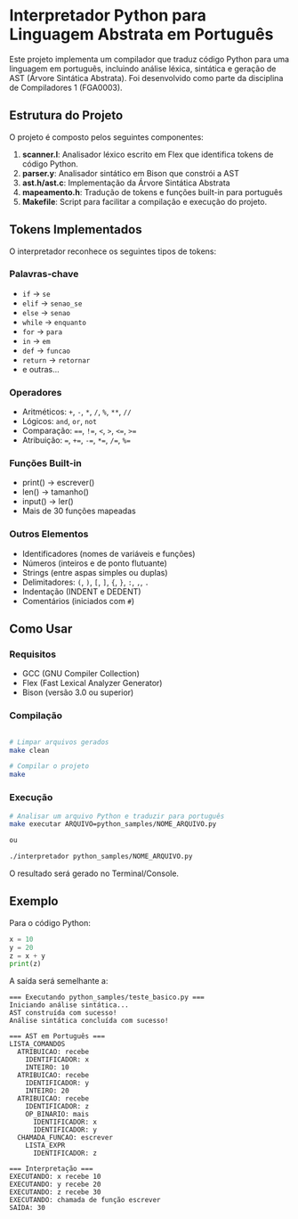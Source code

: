 # Interpretador Python para Linguagem Abstrata em Português

Este projeto implementa um compilador que traduz código Python para uma linguagem em português, incluindo análise léxica, sintática e geração de AST (Árvore Sintática Abstrata). Foi desenvolvido como parte da disciplina de Compiladores 1 (FGA0003).

## Estrutura do Projeto

O projeto é composto pelos seguintes componentes:

1. **scanner.l**: Analisador léxico escrito em Flex que identifica tokens de código Python.
2. **parser.y**: Analisador sintático em Bison que constrói a AST
4. **ast.h/ast.c**: Implementação da Árvore Sintática Abstrata
3. **mapeamento.h**: Tradução de tokens e funções built-in para português
5. **Makefile**: Script para facilitar a compilação e execução do projeto.

## Tokens Implementados

O interpretador reconhece os seguintes tipos de tokens:

### Palavras-chave
- `if` → `se`
- `elif` → `senao_se`
- `else` → `senao`
- `while` → `enquanto`
- `for` → `para`
- `in` → `em`
- `def` → `funcao`
- `return` → `retornar`
- e outras...

### Operadores
- Aritméticos: `+`, `-`, `*`, `/`, `%`, `**`, `//`
- Lógicos: `and`, `or`, `not`
- Comparação: `==`, `!=`, `<`, `>`, `<=`, `>=`
- Atribuição: `=`, `+=`, `-=`, `*=`, `/=`, `%=`


### Funções Built-in
- print() → escrever()
- len() → tamanho()
- input() → ler()
- Mais de 30 funções mapeadas

### Outros Elementos
- Identificadores (nomes de variáveis e funções)
- Números (inteiros e de ponto flutuante)
- Strings (entre aspas simples ou duplas)
- Delimitadores: `(`, `)`, `[`, `]`, `{`, `}`, `:`, `,`, `.`
- Indentação (INDENT e DEDENT)
- Comentários (iniciados com `#`)

## Como Usar

### Requisitos
- GCC (GNU Compiler Collection)
- Flex (Fast Lexical Analyzer Generator)
- Bison (versão 3.0 ou superior)

### Compilação
```bash

# Limpar arquivos gerados
make clean

# Compilar o projeto
make
```

### Execução
```bash
# Analisar um arquivo Python e traduzir para português
make executar ARQUIVO=python_samples/NOME_ARQUIVO.py

ou

./interpretador python_samples/NOME_ARQUIVO.py
```

O resultado será gerado no Terminal/Console.

## Exemplo

Para o código Python:
```python
x = 10
y = 20
z = x + y
print(z)
```

A saída será semelhante a:
```
=== Executando python_samples/teste_basico.py ===
Iniciando análise sintática...
AST construída com sucesso!
Análise sintática concluída com sucesso!

=== AST em Português ===
LISTA_COMANDOS
  ATRIBUICAO: recebe
    IDENTIFICADOR: x
    INTEIRO: 10
  ATRIBUICAO: recebe
    IDENTIFICADOR: y
    INTEIRO: 20
  ATRIBUICAO: recebe
    IDENTIFICADOR: z
    OP_BINARIO: mais
      IDENTIFICADOR: x
      IDENTIFICADOR: y
  CHAMADA_FUNCAO: escrever
    LISTA_EXPR
      IDENTIFICADOR: z

=== Interpretação ===
EXECUTANDO: x recebe 10
EXECUTANDO: y recebe 20
EXECUTANDO: z recebe 30
EXECUTANDO: chamada de função escrever
SAÍDA: 30 
```
